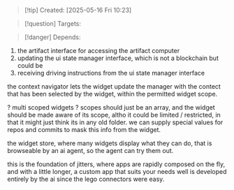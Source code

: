 
>[!tip] Created: [2025-05-16 Fri 10:23]

>[!question] Targets: 

>[!danger] Depends: 

1. the artifact interface for accessing the artifact computer
2. updating the ui state manager interface, which is not a blockchain but could be
3. receiving driving instructions from the ui state manager interface

the context navigator lets the widget update the manager with the contect that has been selected by the widget, within the permitted widget scope.

? multi scoped widgets ?
scopes should just be an array, and the widget should be made aware of its scope, altho it could be limited / restricted, in that it might just think its in any old folder.  we can supply special values for repos and commits to mask this info from the widget.

the widget store, where many widgets display what they can do, that is browseable by an ai agent, so the agent can try them out.

this is the foundation of jitters, where apps are rapidly composed on the fly, and with a little longer, a custom app that suits your needs well is developed entirely by the ai since the lego connectors were easy.
